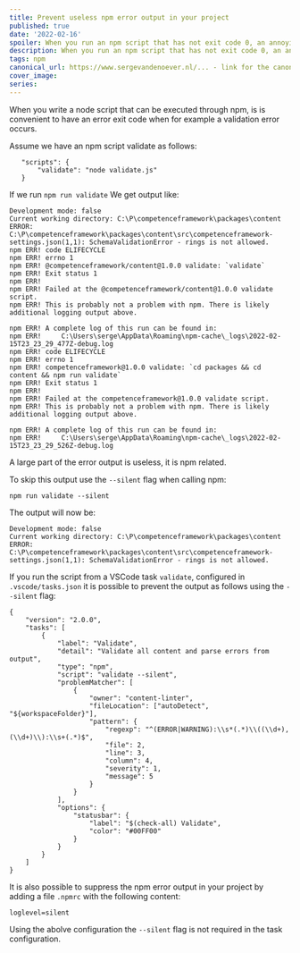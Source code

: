 ```yaml
---
title: Prevent useless npm error output in your project
published: true
date: '2022-02-16'
spoiler: When you run an npm script that has not exit code 0, an annoying set of useless error lines is shown. But there are some options to get rid of them!
description: When you run an npm script that has not exit code 0, an annoying set of useless error lines is shown. But there are some options to get rid of them!
tags: npm
canonical_url: https://www.sergevandenoever.nl/... - link for the canonical version of the content
cover_image: 
series: 
---
```

When you write a node script that can be executed through npm, is is convenient to have an error exit code when for example a validation error occurs.

Assume we have an npm script validate as follows:

```
   "scripts": {
       "validate": "node validate.js"
   }
```

If we run `npm run validate` We get output like:

```
Development mode: false
Current working directory: C:\P\competenceframework\packages\content
ERROR: C:\P\competenceframework\packages\content\src\competenceframework-settings.json(1,1): SchemaValidationError - rings is not allowed.
npm ERR! code ELIFECYCLE
npm ERR! errno 1
npm ERR! @competenceframework/content@1.0.0 validate: `validate`
npm ERR! Exit status 1
npm ERR!
npm ERR! Failed at the @competenceframework/content@1.0.0 validate script.
npm ERR! This is probably not a problem with npm. There is likely additional logging output above.

npm ERR! A complete log of this run can be found in:
npm ERR!     C:\Users\serge\AppData\Roaming\npm-cache\_logs\2022-02-15T23_23_29_477Z-debug.log
npm ERR! code ELIFECYCLE
npm ERR! errno 1
npm ERR! competenceframework@1.0.0 validate: `cd packages && cd content && npm run validate`
npm ERR! Exit status 1
npm ERR!
npm ERR! Failed at the competenceframework@1.0.0 validate script.
npm ERR! This is probably not a problem with npm. There is likely additional logging output above.

npm ERR! A complete log of this run can be found in:
npm ERR!     C:\Users\serge\AppData\Roaming\npm-cache\_logs\2022-02-15T23_23_29_526Z-debug.log
```

A large part of the error output is useless, it is npm related.

To skip this output use the `--silent` flag when calling npm:

```
npm run validate --silent
```

The output will now be:

```
Development mode: false
Current working directory: C:\P\competenceframework\packages\content
ERROR: C:\P\competenceframework\packages\content\src\competenceframework-settings.json(1,1): SchemaValidationError - rings is not allowed.
```

If you run the script from a VSCode task `validate`, configured in `.vscode/tasks.json` it is possible to prevent the output as follows using the `--silent` flag:

```
{
    "version": "2.0.0",
    "tasks": [
        {
            "label": "Validate",
            "detail": "Validate all content and parse errors from output",
            "type": "npm",
            "script": "validate --silent",
            "problemMatcher": [
                {
                    "owner": "content-linter",
                    "fileLocation": ["autoDetect", "${workspaceFolder}"],
                    "pattern": {
                        "regexp": "^(ERROR|WARNING):\\s*(.*)\\((\\d+),(\\d+)\\):\\s+(.*)$",
                        "file": 2,
                        "line": 3,
                        "column": 4,
                        "severity": 1,
                        "message": 5
                    }
                }
            ],
            "options": {
                "statusbar": {
                    "label": "$(check-all) Validate",
                    "color": "#00FF00"
                }
            }
        }
    ]
}
```

It is also possible to suppress the npm error output in your project by adding a file `.npmrc` with the following content:

```
loglevel=silent
```

Using the abolve configuration the `--silent` flag is not required in the task configuration.